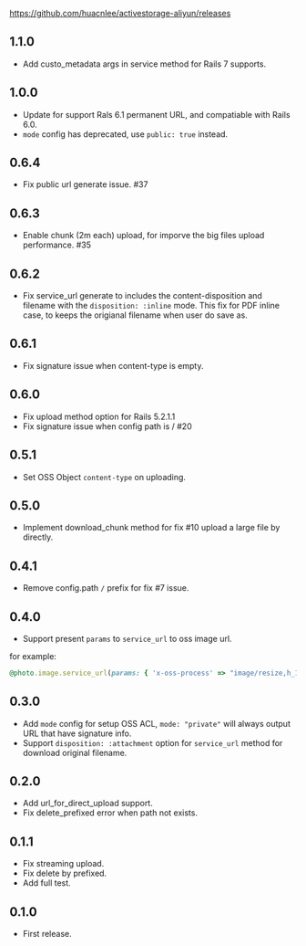 https://github.com/huacnlee/activestorage-aliyun/releases

## 1.1.0

- Add custo_metadata args in service method for Rails 7 supports.

## 1.0.0

- Update for support Rals 6.1 permanent URL, and compatiable with Rails 6.0.
- `mode` config has deprecated, use `public: true` instead.

## 0.6.4

- Fix public url generate issue. #37

## 0.6.3

- Enable chunk (2m each) upload, for imporve the big files upload performance. #35

## 0.6.2

- Fix service_url generate to includes the content-disposition and filename with the `disposition: :inline` mode.
  This fix for PDF inline case, to keeps the origianal filename when user do save as.

## 0.6.1

- Fix signature issue when content-type is empty.

## 0.6.0

- Fix upload method option for Rails 5.2.1.1
- Fix signature issue when config path is / #20

## 0.5.1

- Set OSS Object `content-type` on uploading.

## 0.5.0

- Implement download_chunk method for fix #10 upload a large file by directly.

## 0.4.1

- Remove config.path `/` prefix for fix #7 issue.

## 0.4.0

- Support present `params` to `service_url` to oss image url.

for example:

```rb
@photo.image.service_url(params: { 'x-oss-process' => "image/resize,h_100,w_100" })
```

## 0.3.0

- Add `mode` config for setup OSS ACL, `mode: "private"` will always output URL that have signature info.
- Support `disposition: :attachment` option for `service_url` method for download original filename.

## 0.2.0

- Add url_for_direct_upload support.
- Fix delete_prefixed error when path not exists.

## 0.1.1

- Fix streaming upload.
- Fix delete by prefixed.
- Add full test.

## 0.1.0

- First release.
